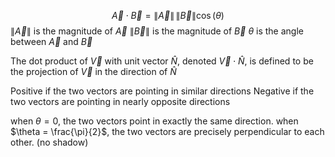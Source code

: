 $$
\vec{A} \cdot \vec{B} = \| \vec{A} \| \, \| \vec{B} \| \cos(\theta)
$$
$\|\vec{A}\|$ is the magnitude of $\vec{A}$
$\|\vec{B}\|$ is the magnitude of $\vec{B}$
$\theta$ is the angle between $\vec{A}$ and $\vec{B}$

The dot product of $\vec{V}$ with unit vector $\hat{N}$, denoted $\vec{V} \cdot \hat{N}$, is defined to be the projection of $\vec{V}$ in the direction of $\hat{N}$

Positive if the two vectors are pointing in similar directions
Negative if the two vectors are pointing in nearly opposite directions

when $\theta =  0$, the two vectors point in exactly the same direction.
when $\theta =  \frac{\pi}{2}$, the two vectors are precisely perpendicular to each other. (no shadow) 


